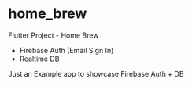 # home_brew

Flutter Project - Home Brew 

- Firebase Auth (Email Sign In)
- Realtime DB 

Just an Example app to showcase Firebase Auth + DB

